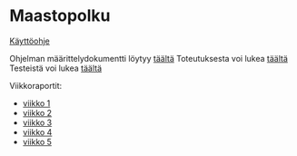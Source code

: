 # Maastopolku

[Käyttöohje](/documentation/käyttöohje.md)

Ohjelman määrittelydokumentti löytyy [täältä](/documentation/maarittelydokumentti.md)
Toteutuksesta voi lukea [täältä](/documentation/toteutusdokumentti.md)
Testeistä voi lukea  [täältä](/documentation/testusdokumentti.md)

Viikkoraportit:
- [viikko 1](/documentation/viikkoraportti1.md)
- [viikko 2](/documentation/viikkoraportti2.md)
- [viikko 3](/documentation/viikkoraportti3.md)
- [viikko 4](/documentation/viikkoraportti4.md)
- [viikko 5](/documentation/viikkoraportti5.md)